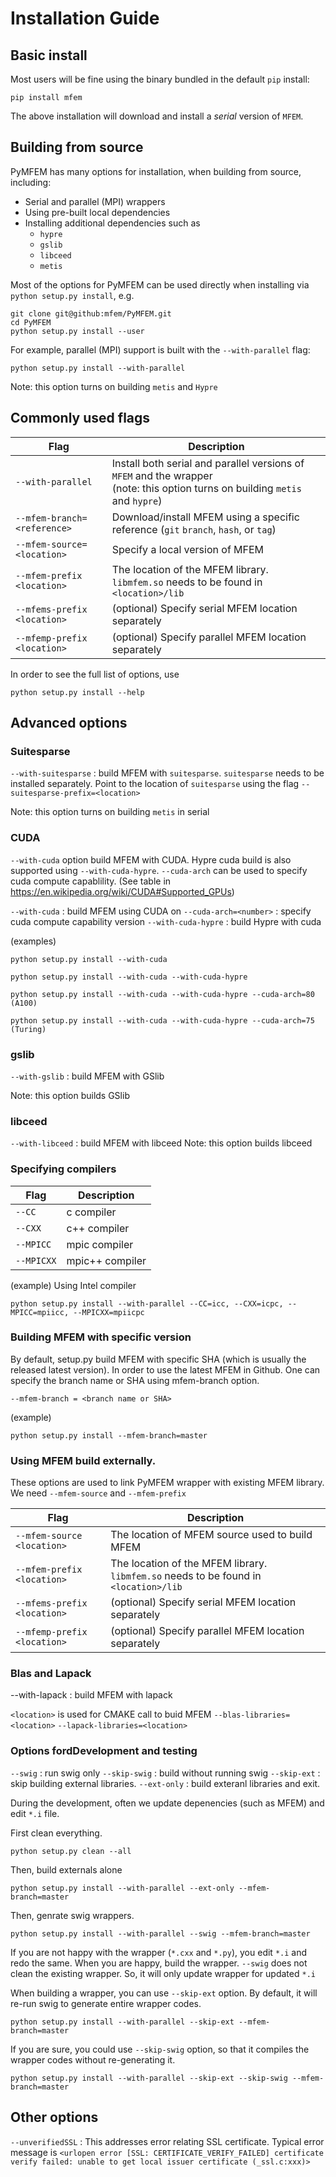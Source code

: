# Installation Guide

## Basic install

Most users will be fine using the binary bundled in the default `pip` install:

```shell
pip install mfem
```
The above installation will download and install a *serial* version of `MFEM`.

##  Building from source
PyMFEM has many options for installation, when building from source, including:
 - Serial and parallel (MPI) wrappers
 - Using pre-built local dependencies
 - Installing additional dependencies such as
   - `hypre`
   - `gslib`
   - `libceed`
   - `metis`

Most of the options for PyMFEM can be used directly when installing via `python setup.py install`, e.g.
```shell
git clone git@github:mfem/PyMFEM.git
cd PyMFEM
python setup.py install --user
```
For example, parallel (MPI) support is built with  the `--with-parallel` flag:
```shell
python setup.py install --with-parallel
```

Note: this option turns on building `metis` and `Hypre`

## Commonly used flags

| Flag | Description |
|------|-------------|
| `--with-parallel` | Install both serial and parallel versions of `MFEM` and the wrapper<br>(note: this option turns on building `metis` and `hypre`) |
| `--mfem-branch=<reference>` | Download/install MFEM using a specific reference (`git` `branch`, `hash`, or `tag`) |
| `--mfem-source=<location>` | Specify a local version of MFEM |
| `--mfem-prefix <location>` | The location of the MFEM library. `libmfem.so` needs to be found in `<location>/lib` |
| `--mfems-prefix <location>`| (optional) Specify serial MFEM location separately |
| `--mfemp-prefix <location>`| (optional) Specify parallel MFEM location separately |

In order to see the full list of options, use

```shell
python setup.py install --help
```

## Advanced options

### Suitesparse
`--with-suitesparse` : build MFEM with `suitesparse`. `suitesparse` needs to be installed separately.
Point to the location of `suitesparse` using the flag `--suitesparse-prefix=<location>`

Note: this option turns on building `metis` in serial

### CUDA
`--with-cuda` option build MFEM with CUDA. Hypre cuda build is also supported using
`--with-cuda-hypre`. `--cuda-arch` can be used to specify cuda compute capablility.
(See table in https://en.wikipedia.org/wiki/CUDA#Supported_GPUs)

`--with-cuda` : build MFEM using CUDA on
`--cuda-arch=<number>`  : specify cuda compute capability version
`--with-cuda-hypre` : build Hypre with cuda

(examples)
```shell
python setup.py install --with-cuda
```
```shell
python setup.py install --with-cuda --with-cuda-hypre
```
```shell
python setup.py install --with-cuda --with-cuda-hypre --cuda-arch=80 (A100)
```
```shell
python setup.py install --with-cuda --with-cuda-hypre --cuda-arch=75 (Turing)
```

### gslib
`--with-gslib` : build MFEM with GSlib

Note: this option builds GSlib

### libceed
`--with-libceed` : build MFEM with libceed
Note: this option builds libceed

### Specifying compilers
| Flag | Description |
|------|--------|
| `--CC` | c compiler |
| `--CXX` | c++ compiler |
| `--MPICC` | mpic compiler |
| `--MPICXX` | mpic++ compiler |

(example)
Using Intel compiler
```shell
python setup.py install --with-parallel --CC=icc, --CXX=icpc, --MPICC=mpiicc, --MPICXX=mpiicpc
```

### Building MFEM with specific version
By default, setup.py build MFEM with specific SHA (which is usually the released latest version).
In order to use the latest MFEM in Github. One can specify the branch name or SHA using mfem-branch
option.

`--mfem-branch = <branch name or SHA>`

(example)
```shell
python setup.py install --mfem-branch=master
```

### Using MFEM build externally.
These options are used to link PyMFEM wrapper with existing MFEM library. We need `--mfem-source`
and `--mfem-prefix`

| Flag                       | Description                                                       |
|----------------------------|-------------------------------------------------------------------|
| `--mfem-source <location>` | The location of MFEM source used to build MFEM |
| `--mfem-prefix <location>` | The location of the MFEM library. `libmfem.so` needs to be found in `<location>/lib` |
| `--mfems-prefix <location>`| (optional) Specify serial MFEM location separately |
| `--mfemp-prefix <location>`| (optional) Specify parallel MFEM location separately |


### Blas and Lapack
--with-lapack : build MFEM with lapack

`<location>` is used for CMAKE call to buid MFEM
`--blas-libraries=<location>`
`--lapack-libraries=<location>`

### Options fordDevelopment and testing
`--swig` : run swig only
`--skip-swig` : build without running swig
`--skip-ext` : skip building external libraries.
`--ext-only` : build exteranl libraries and exit.

During the development, often we update depenencies (such as MFEM) and edit `*.i` file.

First clean everything.

```shell
python setup.py clean --all
```

Then, build externals alone
```shell
python setup.py install --with-parallel --ext-only --mfem-branch=master
```

Then, genrate swig wrappers.
```shell
python setup.py install --with-parallel --swig --mfem-branch=master
```

If you are not happy with the wrapper (`*.cxx` and `*.py`), you edit `*.i` and redo
the same. When you are happy, build the wrapper. `--swig` does not clean the
existing wrapper. So, it will only update wrapper for updated `*.i`

When building a wrapper, you can use `--skip-ext` option. By default, it will re-run
swig to generate entire wrapper codes.
```shell
python setup.py install --with-parallel --skip-ext --mfem-branch=master
```

If you are sure, you could use `--skip-swig` option, so that it compiles the wrapper
codes without re-generating it.
```shell
python setup.py install --with-parallel --skip-ext --skip-swig --mfem-branch=master
```


## Other options
`--unverifiedSSL` :
   This addresses error relating SSL certificate. Typical error message is
   `<urlopen error [SSL: CERTIFICATE_VERIFY_FAILED] certificate verify failed: unable to get local issuer certificate (_ssl.c:xxx)>`


